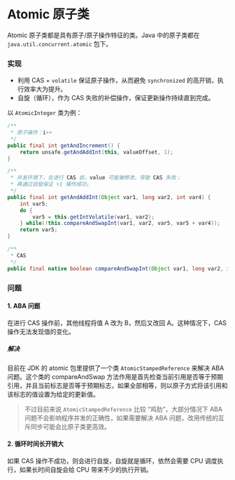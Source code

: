 # Atomic 原子类

Atomic 原子类都是具有原子/原子操作特征的类。Java 中的原子类都在 `java.util.concurrent.atomic` 包下。


### 实现

- 利用 CAS  + `volatile` 保证原子操作，从而避免 `synchronized` 的高开销，执行效率大为提升。
- 自旋（循环），作为 CAS 失败的补偿操作，保证更新操作持续直到完成。

以 `AtomicInteger` 类为例：

```java
/**
 * 原子操作：i++
 */
public final int getAndIncrement() {
    return unsafe.getAndAddInt(this, valueOffset, 1);
}

/**
 * 并发环境下，在进行 CAS 前，value 可能被修改，导致 CAS 失败；
 * 再通过自旋保证 +1 操作成功。
 */
public final int getAndAddInt(Object var1, long var2, int var4) {
    int var5;
    do {
        var5 = this.getIntVolatile(var1, var2);
    } while(!this.compareAndSwapInt(var1, var2, var5, var5 + var4));
    return var5;
}

/**
 * CAS
 */
public final native boolean compareAndSwapInt(Object var1, long var2, int var4, int var5);
```

### 问题

#### 1. ABA 问题
在进行 CAS 操作前，其他线程将值 A 改为 B，然后又改回 A。这种情况下，CAS 操作无法发现值的变化。

##### 解决
目前在 JDK 的 atomic 包里提供了一个类 `AtomicStampedReference` 来解决 ABA 问题。这个类的 compareAndSwap 方法作用是首先检查当前引用是否等于预期引用，并且当前标志是否等于预期标志，如果全部相等，则以原子方式将该引用和该标志的值设置为给定的更新值。

> 不过目前来说 `AtomicStampedReference` 比较 “鸡肋”，大部分情况下 ABA 问题不会影响程序并发的正确性，如果需要解决 ABA 问题，改用传统的互斥同步可能会比原子类更高效。

#### 2. 循环时间长开销大
如果 CAS 操作不成功，则会进行自旋，自旋就是循环，依然会需要 CPU 调度执行，如果长时间自旋会给 CPU 带来不少的执行开销。